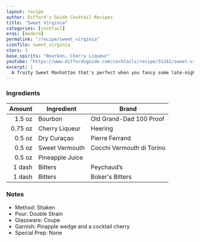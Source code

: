 ```yaml
---
layout: recipe
author: Difford's Guide Cocktail Recipes
title: "Sweet Virginia"
categories: [cocktail]
eras: [modern]
permalink: "/recipe/sweet_virginia"
iconfile: sweet_virginia
stars: 3
base_spirits: "Bourbon, Cherry Liqueur"
youtube: "https://www.diffordsguide.com/cocktails/recipe/31242/sweet-virginia"
excerpt: |
  A fruity Sweet Manhattan that's perfect when you fancy some late-night spirited fruitiness. Eponymously named after the Rolling Stone's song, this is a riff on the classic Eastern Sin.
---
```


### Ingredients

|  Amount | Ingredient      | Brand                     |
| ------: | --------------- | ------------------------- |
|  1.5 oz | Bourbon         | Old Grand-Dad 100 Proof   |
| 0.75 oz | Cherry Liqueur  | Heering                   |
|  0.5 oz | Dry Curaçao     | Pierre Ferrand            |
|  0.5 oz | Sweet Vermouth  | Cocchi Vermouth di Torino |
|  0.5 oz | Pineapple Juice |
|  1 dash | Bitters         | Peychaud’s                |
|  1 dash | Bitters         | Boker's Bitters           |

### Notes

- Method: Shaken
- Pour: Double Strain
- Glassware: Coupe
- Garnish: Pinapple wedge and a cocktail cherry
- Special Prep: None
